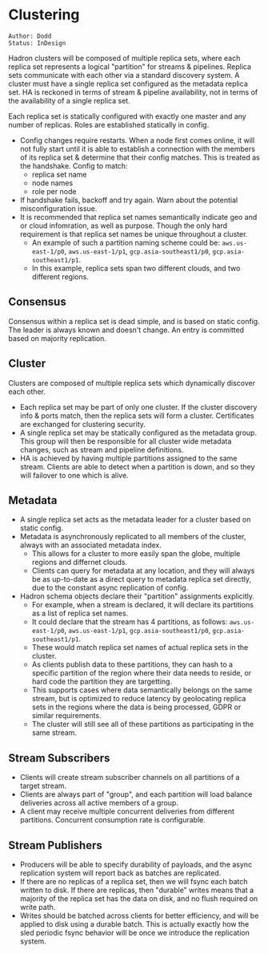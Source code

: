 # Clustering
```
Author: Dodd
Status: InDesign
```

Hadron clusters will be composed of multiple replica sets, where each replica set represents a logical "partition" for streams & pipelines. Replica sets communicate with each other via a standard discovery system. A cluster must have a single replica set configured as the metadata replica set. HA is reckoned in terms of stream & pipeline availability, not in terms of the availability of a single replica set.

Each replica set is statically configured with exactly one master and any number of replicas. Roles are established statically in config.

- Config changes require restarts. When a node first comes online, it will not fully start until it is able to establish a connection with the members of its replica set & determine that their config matches. This is treated as the handshake. Config to match:
    - replica set name
    - node names
    - role per node
- If handshake fails, backoff and try again. Warn about the potential misconfiguration issue.
- It is recommended that replica set names semantically indicate geo and or cloud infomration, as well as purpose. Though the only hard requirement is that replica set names be unique throughout a cluster.
    - An example of such a partition naming scheme could be: `aws.us-east-1/p0`, `aws.us-east-1/p1`, `gcp.asia-southeast1/p0`, `gcp.asia-southeast1/p1`.
    - In this example, replica sets span two different clouds, and two different regions.

## Consensus
Consensus within a replica set is dead simple, and is based on static config. The leader is always known and doesn't change. An entry is committed based on majority replication.

## Cluster
Clusters are composed of multiple replica sets which dynamically discover each other.

- Each replica set may be part of only one cluster. If the cluster discovery info & ports match, then the replica sets will form a cluster. Certificates are exchanged for clustering security.
- A single replica set may be statically configured as the metadata group. This group will then be responsible for all cluster wide metadata changes, such as stream and pipeline definitions.
- HA is achieved by having multiple partitions assigned to the same stream. Clients are able to detect when a partition is down, and so they will failover to one which is alive.

## Metadata
- A single replica set acts as the metadata leader for a cluster based on static config.
- Metadata is asynchronously replicated to all members of the cluster, always with an associated metadata index.
    - This allows for a cluster to more easily span the globe, multiple regions and differnet clouds.
    - Clients can query for metadata at any location, and they will always be as up-to-date as a direct query to metadata replica set directly, due to the constant async replication of config.
- Hadron schema objects declare their "partition" assignments explicitly.
    - For example, when a stream is declared, it will declare its partitions as a list of replica set names.
    - It could declare that the stream has 4 partitions, as follows: `aws.us-east-1/p0`, `aws.us-east-1/p1`, `gcp.asia-southeast1/p0`, `gcp.asia-southeast1/p1`.
    - These would match replica set names of actual replica sets in the cluster.
    - As clients publish data to these partitions, they can hash to a specific partition of the region where their data needs to reside, or hard code the partition they are targetting.
    - This supports cases where data semantically belongs on the same stream, but is optimized to reduce latency by geolocating replica sets in the regions where the data is being processed, GDPR or similar requirements.
    - The cluster will still see all of these partitions as participating in the same stream.

## Stream Subscribers
- Clients will create stream subscriber channels on all partitions of a target stream.
- Clients are always part of "group", and each partition will load balance deliveries across all active members of a group.
- A client may receive multiple concurrent deliveries from different partitions. Concurrent consumption rate is configurable.

## Stream Publishers
- Producers will be able to specify durability of payloads, and the async replication system will report back as batches are replicated.
- If there are no replicas of a replica set, then we will fsync each batch written to disk. If there are replicas, then "durable" writes means that a majority of the replica set has the data on disk, and no flush required on write path.
- Writes should be batched across clients for better efficiency, and will be applied to disk using a durable batch. This is actually exactly how the sled periodic fsync behavior will be once we introduce the replication system.
